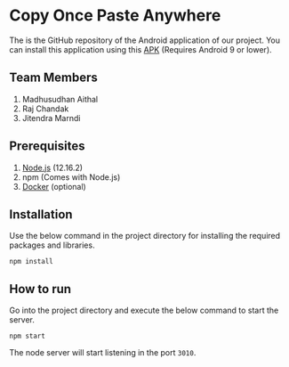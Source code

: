 # Copy Once Paste Anywhere

The is the GitHub repository of the Android application of our project. You can install this application using this [APK]() (Requires Android 9 or lower).

Team Members
---
1. Madhusudhan Aithal
2. Raj Chandak
3. Jitendra Marndi

Prerequisites
---
1. [Node.js](https://nodejs.org/en/download/) (12.16.2)
2. npm (Comes with Node.js)
3. [Docker](https://docs.docker.com/get-docker/) (optional)

Installation
----
Use the below command in the project directory for installing the required packages and libraries.
```
npm install
```

How to run
----
Go into the project directory and execute the below command to start the server.
```
npm start
```
The node server will start listening in the port `3010`.

